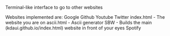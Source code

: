 Terminal-like interface to go to other websites

Websites implemented are:
Google
Github
Youtube
Twitter
index.html - The website you are on
ascii.html - Ascii generator
SBW - Builds the main (kdaui.github.io/index.html) website in front of your eyes
Spotify
